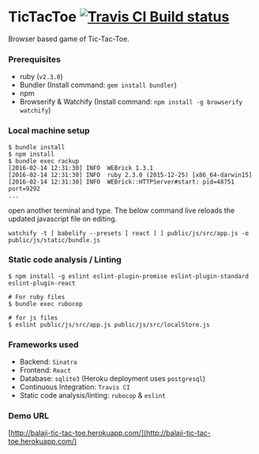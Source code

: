 # TicTacToe [![Travis CI Build status](https://travis-ci.org/balaji/TicTacToe.svg?branch=master "Travis CI")](https://travis-ci.org/balaji/TicTacToe)

Browser based game of Tic-Tac-Toe.

### Prerequisites
* ruby (`v2.3.0`)
* Bundler (Install command: `gem install bundler`)
* npm
* Browserify & Watchify (Install command: `npm install -g browserify watchify`)

### Local machine setup

```
$ bundle install
$ npm install
$ bundle exec rackup
[2016-02-14 12:31:30] INFO  WEBrick 1.3.1
[2016-02-14 12:31:30] INFO  ruby 2.3.0 (2015-12-25) [x86_64-darwin15]
[2016-02-14 12:31:30] INFO  WEBrick::HTTPServer#start: pid=48751 port=9292
...
```
open another terminal and type. The below command live reloads the updated javascript file on editing.

```
watchify -t [ babelify --presets [ react ] ] public/js/src/app.js -o public/js/static/bundle.js
```
### Static code analysis / Linting

```
$ npm install -g eslint eslint-plugin-promise eslint-plugin-standard eslint-plugin-react

# For ruby files
$ bundle exec rubocop

# for js files
$ eslint public/js/src/app.js public/js/src/localStore.js
```

### Frameworks used

* Backend: `Sinatra`
* Frontend: `React`
* Database: `sqlite3` (Heroku deployment uses `postgresql`)
* Continuous Integration: `Travis CI`
* Static code analysis/linting: `rubocop` & `eslint` 

### Demo URL
[http://balaji-tic-tac-toe.herokuapp.com/](http://balaji-tic-tac-toe.herokuapp.com/)


